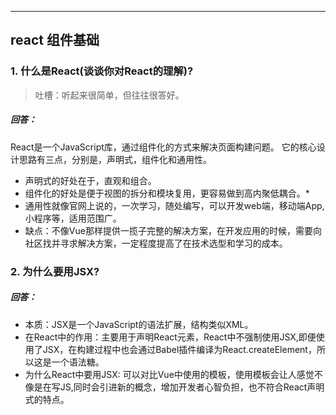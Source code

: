 ----
react 组件基础
----


### 1. 什么是React(谈谈你对React的理解)?

> 吐槽：听起来很简单，但往往很答好。
>
##### 回答：
React是一个JavaScript库，通过组件化的方式来解决页面构建问题。
它的核心设计思路有三点，分别是，声明式，组件化和通用性。
* 声明式的好处在于，直观和组合。
* 组件化的好处是便于视图的拆分和模块复用，更容易做到高内聚低耦合。* 
* 通用性就像官网上说的，一次学习，随处编写，可以开发web端，移动端App,小程序等，适用范围广。
* 缺点：不像Vue那样提供一揽子完整的解决方案，在开发应用的时候，需要向社区找并寻求解决方案，一定程度提高了在技术选型和学习的成本。



### 2. 为什么要用JSX?

##### 回答：
* 本质：JSX是一个JavaScript的语法扩展，结构类似XML。
* 在React中的作用：主要用于声明React元素，React中不强制使用JSX,即便使用了JSX，在构建过程中也会通过Babel插件编译为React.createElement，所以这是一个语法糖。
* 为什么React中要用JSX:  可以对比Vue中使用的模板，使用模板会让人感觉不像是在写JS,同时会引进新的概念，增加开发者心智负担，也不符合React声明式的特点。

